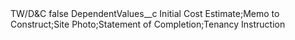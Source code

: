 <?xml version="1.0" encoding="UTF-8"?>
<CustomMetadata xmlns="http://soap.sforce.com/2006/04/metadata" xmlns:xsi="http://www.w3.org/2001/XMLSchema-instance" xmlns:xsd="http://www.w3.org/2001/XMLSchema">
    <label>TW/D&amp;C</label>
    <protected>false</protected>
    <values>
        <field>DependentValues__c</field>
        <value xsi:type="xsd:string">Initial Cost Estimate;Memo to Construct;Site Photo;Statement of Completion;Tenancy Instruction</value>
    </values>
</CustomMetadata>
